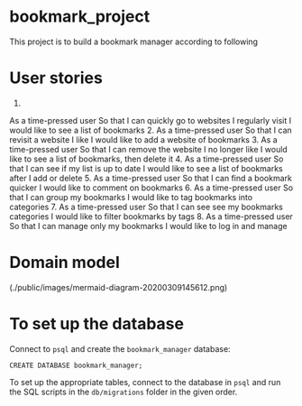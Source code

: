 # bookmark_project
This project is to build a bookmark manager according to following 

# User stories
1.
As a time-pressed user
So that I can quickly go to websites I regularly visit
I would like to see a list of bookmarks
2.
As a time-pressed user
So that I can revisit a website I like
I would like to add a website of bookmarks
3.
As a time-pressed user
So that I can remove the website I no longer like
I would like to see a list of bookmarks, then delete it
4.
As a time-pressed user
So that I can see if my list is up to date
I would like to see a list of bookmarks after I add or delete
5.
As a time-pressed user
So that I can find a bookmark quicker
I would like to comment on bookmarks 
6.
As a time-pressed user
So that I can group my bookmarks 
I would like to tag bookmarks into categories
7.
As a time-pressed user
So that I can see see my bookmarks categories 
I would like to filter bookmarks by tags 
8.
As a time-pressed user
So that I can manage only my bookmarks
I would like to log in and manage 

# Domain model 
(./public/images/mermaid-diagram-20200309145612.png)

# To set up the database

Connect to `psql` and create the `bookmark_manager` database:

```
CREATE DATABASE bookmark_manager;
```

To set up the appropriate tables, connect to the database in `psql` and run the SQL scripts in the `db/migrations` folder in the given order.